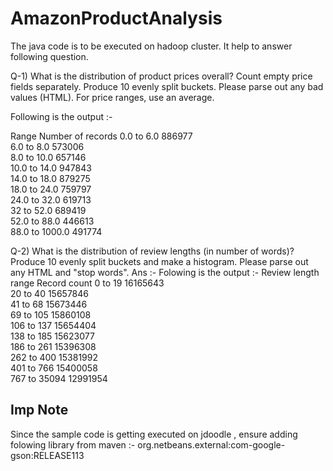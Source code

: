 # AmazonProductAnalysis

The java code is to be executed on hadoop cluster. It help to answer following question.

Q-1) What is the distribution of product prices overall?  Count empty price fields separately. 
Produce 10 evenly split buckets.  Please parse out any bad values (HTML).  For price ranges, use an average.

Following is the output :-

Range	    Number of records
0.0 to 6.0	    886977 </br> 
6.0 to 8.0	    573006 </br>
8.0 to 10.0	    657146 </br>
10.0 to 14.0	947843 </br>
14.0 to 18.0	879275 </br>
18.0 to 24.0	759797 </br>
24.0 to 32.0	619713 </br>
32 to 52.0	    689419 </br>
52.0 to 88.0	446613 </br>
88.0 to 1000.0	491774 </br>

Q-2) What is the distribution of review lengths (in number of words)?  Produce 10 evenly split buckets and make a histogram.  Please parse out any HTML and "stop words".
Ans :- Folowing is the output :- 
Review length range	Record count
0 to 19              16165643 </br>
20 to 40             15657846 </br>
41 to 68             15673446 </br>
69 to 105            15860108 </br>
106 to 137           15654404 </br>
138 to 185           15623077 </br>
186 to 261           15396308 </br>
262 to 400           15381992 </br>
401 to 766           15400058 </br>
767 to 35094         12991954 </br>



## Imp Note
Since the sample code is getting executed on jdoodle , ensure adding folowing library from maven :-
org.netbeans.external:com-google-gson:RELEASE113

